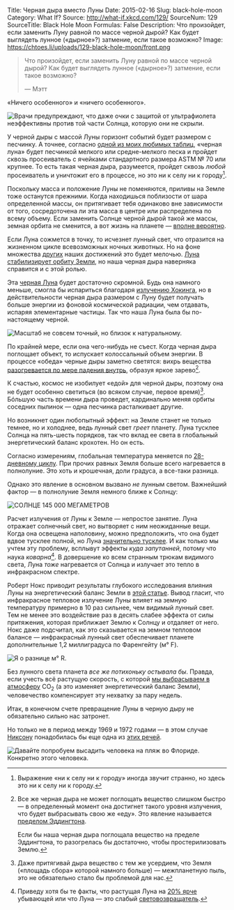 Title: Черная дыра вместо Луны
Date: 2015-02-16
Slug: black-hole-moon
Category: What If?
Source: http://what-if.xkcd.com/129/
SourceNum: 129
SourceTitle: Black Hole Moon
Formulas: False
Description: Что произойдет, если заменить Луну равной по массе черной дырой? Как будет выглядеть лунное («дырное»?) затмение, если такое возможно?
Image: https://chtoes.li/uploads/129-black-hole-moon/front.png

> Что произойдет, если заменить Луну равной по массе черной дырой? Как будет выглядеть лунное («дырное»?) затмение, если такое возможно?
>
> — Мэтт

«Ничего особенного» и «ничего особенного».

![](/uploads/129-black-hole-moon/eclipse_ru.png "Врачи предупреждают, что даже очки с защитой от ультрафиолета неэффективны против той части Солнца, которую они не скрыли.")

У черной дыры с массой Луны горизонт событий будет размером с песчинку. А точнее, согласно [одной из моих любимых таблиц](http://pubs.usgs.gov/of/2003/of03-001/htmldocs/images/chart.pdf "таблица (англ.)"), «черная луна» будет песчинкой мелкого или средне-мелкого песка и пройдет сквозь просеиватель с ячейками стандартного размера ASTM №&nbsp;70 или крупнее. То есть такая черная дыра, разумеется, пройдет сквозь *любой* просеиватель и уничтожит его в процессе, но это ни к селу ни к городу[^1].

[^1]: Выражение «ни к селу ни к городу» иногда звучит странно, но здесь это ни к селу ни к городу.

Поскольку масса и положение Луны не поменяются, приливы на Земле тоже останутся прежними. Когда находишься поблизости от шара определенной массы, он притягивает тебя одинаково вне зависимости от того, сосредоточена ли эта масса в центре или распределена по всему объему. Если заменить Солнце черной дырой такой же массы, земная орбита не сменится, а вот жизнь на планете — [вполне вероятно](//chtoes.li/sunless-earth/ "Земля без Солнца").

Если Луна сожмется в точку, то исчезнет лунный свет, что отразится на жизненном цикле всевозможных ночных животных. Но на фоне множества [других](http://xkcd.ru/1338/ "Наземные млекопитающие") наших достижений это будет мелочью. [Луна стабилизирует орбиту Земли](http://www.nature.com/nature/journal/v361/n6413/abs/361615a0.html "Стабилизация наклона Земной орбиты Луной (англ.)"), но наша черная дыра наверняка справится и с этой ролью.

Эта [черная Луна](https://www.youtube.com/watch?v=KupUxhVX5T8 "Агата Кристи — Черная луна") будет достаточно скромной. Будь она намного меньше, смогла бы испариться благодаря [излучению Хокинга](https://ru.wikipedia.org/wiki/Излучение_Хокинга "Излучение Хокинга"), но в действительности черная дыра размером с Луну будет получать больше энергии из фоновой космической радиации, чем отдавать, испаряя элементарные частицы. Так что наша Луна была бы по-настоящему черной.

![](/uploads/129-black-hole-moon/phases_ru.png "Масштаб не совсем точный, но близок к натуральному.")

По крайней мере, если она чего-нибудь не съест. Когда черная дыра поглощает объект, то испускает колоссальный объем энергии. В процессе «обеда» черные дыры заметно светятся: вихрь вещества [разогревается по мере падения внутрь](http://www.gothosenterprises.com/black_holes/outside_black_holes.html "Gothos: астрономия. Автостопом по черным дырам от Джиллиана (англ.)"), образуя яркое зарево[^2].

	
[^2]:
    Все же черная дыра не может поглощать вещество слишком быстро — в определенный момент она достигнет такого уровня излучения, что будет выбрасывать свою же «еду». Это явление называется [пределом Эддингтона](https://ru.wikipedia.org/wiki/Предел_Эддингтона "Предел Эддингтона").

    Если бы наша черная дыра поглощала вещество на пределе Эддингтона, то разогрелась бы достаточно, чтобы простерилизовать Землю.

К счастью, космос не изобилует «едой» для черной дыры, поэтому она не будет особенно светиться (во всяком случае, первое время)[^3]. Бóльшую часть времени дыра проведет, кардинально меняя орбиты соседних пылинок — одна песчинка расталкивает другие.

[^3]: Даже притягивай дыра вещество с тем же усердием, что Земля («площадь сбора» которой намного больше) — межпланетную пыль, это не обязательно стало бы проблемой для нас.

Но возникнет один любопытный эффект: на Земле станет не только темнее, но и холоднее, ведь лунный свет *греет* планету. Луна тусклее Солнца на пять-шесть порядков, так что вклад ее света в глобальный энергетический баланс крохотен. Но он есть.

Согласно измерениям, глобальная температура меняется по [28-дневному циклу](http://onlinelibrary.wiley.com/doi/10.1029/2000GL011651/abstract "Доказательство влияния лунных фаз на температуру воздуха по всей поверхности планеты — Анэйамба — 2012 г. — Записки по геофизическим исследованиям — Wiley Online Library (англ.)"). При прочих равных Земля больше всего нагревается в полнолуние. Это хоть и крошечная, доли градуса, а все-таки разница.

Однако это явление в основном вызвано *не* лунным светом. Важнейший фактор — в полнолуние Земля немного ближе к Солнцу:

![](/uploads/129-black-hole-moon/barycenter_ru.png "СОЛНЦЕ 145 000 МЕГАМЕТРОВ")

Расчет излучения от Луны к Земле — непростое занятие. Луна отражает солнечный свет, но вытворяет с ним неожиданные вещи. Когда она освещена наполовину, можно предположить, что она будет вдвое тусклее полной, но Луна [значительно тусклее](http://home.earthlink.net/~kitathome/LunarLight/moonlight_gallery/technique/moonbright.htm "Яркость лунного света (англ.)"). И как только мы учтем эту проблему, всплывут эффекты *куда запутанней*, потому что наука *коварна*[^4]. В довершение ко всем странным трюкам видимого света, Луна *тоже* нагревается от Солнца и излучает это тепло в инфракрасном спектре.

[^4]: Приведу хотя бы те факты, что растущая Луна на [20% ярче](http://www.jstor.org/discover/10.2307/2402251?sid=21105340972791&uid=2&uid=4&uid=3739808&uid=3739256 "Способ расчета яркости лунного света на поверхности Земли — JSTOR: журнал по прикладной экологии (англ.)") убывающей или что Луна — это слабый [световозвращатель](http://ice-halo.net/wiki/atoptics/geometry/effekt-protivostosniya "Эффект противостояния").

Роберт Нокс приводит результаты глубокого исследования влияния Луны на энергетический баланс Земли в [этой статье](http://scitation.aip.org/content/aapt/journal/ajp/67/12/10.1119/1.19109?ver=pdfcov "Физические аспекты парникового эффекта и глобального потепления (англ.)"). Вывод гласит, что инфракрасное тепловое излучение Луны влияет на земную температуру примерно в 10&nbsp;раз сильнее, чем видимый лунный свет. Тем не менее это воздействие раз в десять слабее эффекта от силы притяжения, которая приближает Землю к Солнцу и отдаляет от него. Нокс даже подсчитал, как это сказывается на земном тепловом балансе — инфракрасный лунный свет обеспечивает планете дополнительные 1,2 миллиградуса по Фаренгейту (м°&nbsp;F).

![](/uploads/129-black-hole-moon/unit_ru.png "Я о разнице м° R.")

Без лунного света планета *все же потихоньку остывала бы*. Правда, если учесть всё растущую скорость, с которой [мы выбрасываем в атмосферу](https://ru.wikipedia.org/wiki/График_Килинга "График Килинга") CO<sub>2</sub> (а это изменяет энергетический баланс Земли), человечество компенсирует эту нехватку за пару недель.

Итак, в конечном счете превращение Луны в черную дыру не обязательно сильно нас затронет.

Но только не в период между 1969 и 1972 годами — в этом случае [Никсону](http://www.archives.gov/presidential-libraries/events/centennials/nixon/images/exhibit/rn100-6-1-2.pdf "Записки Сафира (англ.)") понадобилась бы еще одна из [этих речей](http://xkcd.com/1484/ "Выступления об Аполло (англ.)").

![](/uploads/129-black-hole-moon/nixon_ru.png "Давайте попробуем высадить человека на пляж во Флориде. Конкретно этого человека.")
